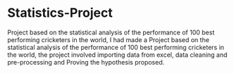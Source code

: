 # Statistics-Project
Project based on the statistical analysis of the performance of 100 best performing cricketers in the world,
I had made a Project based on the statistical analysis of the performance of 100 best performing cricketers in the world, the project involved importing data from excel, data cleaning and pre-processing and Proving the hypothesis proposed.
